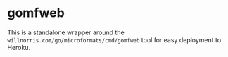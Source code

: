 # gomfweb

This is a standalone wrapper around the
`willnorris.com/go/microformats/cmd/gomfweb` tool for easy deployment to
Heroku.
